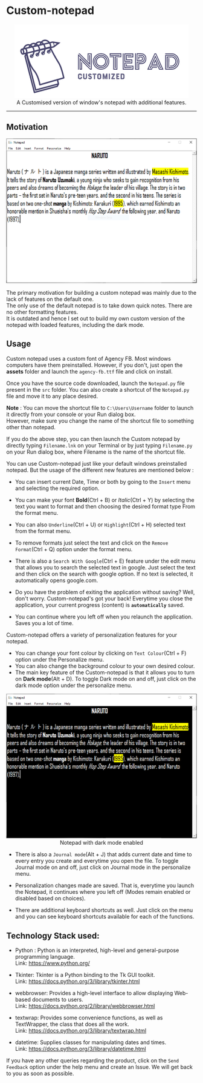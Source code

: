# Custom-notepad

<p align="center">
    <img src="assets/images/Logo.PNG" alt="Logo" border="0">
    <br>A Customised version of window's notepad with additional features.
</p>

---

## Motivation
<p align="center">
    <img src="assets/images/Normal Mode.PNG" alt="Logo" border="0">
</p>

The primary motivation for building a custom notepad was mainly due to the lack of features on the default one.<br>
The only use of the default notepad is to take down quick notes. There are no other formatting features. <br>
It is outdated and hence I set out to build my own custom version of the notepad with loaded features, including the dark mode.

## Usage

Custom notepad uses a custom font of Agency FB. Most windows computers have them preinstalled. However, if you don't, just open the **assets** folder and launch the `agency-fb.ttf` file and click on install.

Once you have the source code downloaded, launch the `Notepad.py` file present in the `src` folder.
You can also create a shortcut of the `Notepad.py` file and move it to any place desired.

**Note** : You can move the shortcut file to `C:\Users\Username` folder to launch it directly from your console or your Run dialog box. <br>
However, make sure you change the name of the shortcut file to something other than notepad. 

If you do the above step, you can then launch the Custom notepad by directly typing `Filename.lnk` on your Terminal or by just typing `Filename.py` on your Run dialog box, where Filename is the name of the shortcut file.

You can use Custom-notepad just like your default windows preinstalled notepad. But the usage of the different new features are mentioned below : 

- You can insert current Date, Time or both by going to the `Insert` menu and selecting the required option.
- You can make your font **Bold**(Ctrl + B) or *Italic*(Ctrl + Y) by selecting the text you want to format and then choosing the desired format type From the format menu.
- You can also `Underline`(Ctrl + U) or `Highlight`(Ctrl + H) selected text from the format menu.
- To remove formats just select the text and click on the `Remove Format`(Ctrl + Q) option under the format menu.

- There is also a `Search With Google`(Ctrl + E) feature under the edit menu that allows you to search the selected text in google. Just select the text and then click on the search with google option. If no text is selected, it automatically opens google.com.

- Do you have the problem of exiting the application without saving? Well, don't worry. Custom-notepad's got your back! Everytime you close the application, your current progress (content) is **`automatically`** saved.

- You can continue where you left off when you relaunch the application. Saves you a lot of time.

Custom-notepad offers a variety of personalization features for your notepad.
- You can change your font colour by clicking on `Text Colour`(Ctrl + F) option under the Personalize menu.
- You can also change the background colour to your own desired colour.
- The main key feature of the Custom-notepad is that it allows you to turn on **Dark mode**(Alt + D). To toggle Dark mode on and off, just click on the dark mode option under the personalize menu. 
<p align="center">
    <img src="assets/images//Dark Mode.PNG" alt="Logo" border="0">
    <br>Notepad with dark mode enabled
</p>

- There is also a `Journal mode`(Alt + J) that adds current date and time to every entry you create and everytime you open the file. To toggle Journal mode on and off, just click on Journal mode in the personalize menu.

- Personalization changes made are saved. That is, everytime you launch the Notepad, it continues where you left off (Modes remain enabled or disabled based on choices).

- There are additional keyboard shortcuts as well. Just click on the menu and you can see keyboard shortcuts available for each of the functions.

## Technology Stack used:

- Python : Python is an interpreted, high-level and general-purpose programming language.\
 Link: https://www.python.org/

- Tkinter: Tkinter is a Python binding to the Tk GUI toolkit.\
Link: https://docs.python.org/3/library/tkinter.html

- webbrowser: Provides a high-level interface to allow displaying Web-based documents to users.\
Link: https://docs.python.org/2/library/webbrowser.html

- textwrap: Provides some convenience functions, as well as TextWrapper, the class that does all the work.\
Link: https://docs.python.org/3/library/textwrap.html

- datetime: Supplies classes for manipulating dates and times.\
Link: https://docs.python.org/3/library/datetime.html


If you have any other queries regarding the product, click on the `Send Feedback` option under the help menu and create an Issue. We will get back to you as soon as possible. 

